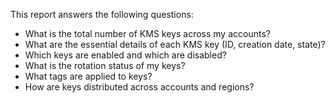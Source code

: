 This report answers the following questions:

- What is the total number of KMS keys across my accounts?
- What are the essential details of each KMS key (ID, creation date, state)?
- Which keys are enabled and which are disabled?
- What is the rotation status of my keys?
- What tags are applied to keys?
- How are keys distributed across accounts and regions? 
